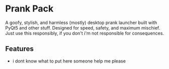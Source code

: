 # Prank Pack

A goofy, stylish, and harmless (mostly) desktop prank launcher built with PyQt5 and other stuff. Designed for speed, safety, and maximum mischief. Just use this responsibly, if you don't i'm not responsible for consequences.

## Features
- i dont know what to put here someone help me please